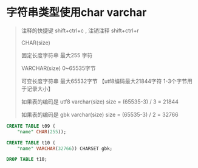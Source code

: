 # 字符串类型使用char varchar

> 注释的快捷键 shift+ctrl+c , 注销注释 shift+ctrl+r
>
> CHAR(size)
>
> 固定长度字符串 最大255 字符 
>
> VARCHAR(size)    0~65535字节
>
> 可变长度字符串 最大65532字节  【utf8编码最大21844字符 1-3个字节用于记录大小】
>
> 如果表的编码是 utf8 varchar(size) size = (65535-3) / 3 = 21844
>
> 如果表的编码是 gbk varchar(size) size = (65535-3) / 2 = 32766
>
``` sql 
CREATE TABLE t09 (
	"name" CHAR(255));

CREATE TABLE t10 (
	"name" VARCHAR(32766)) CHARSET gbk;

DROP TABLE t10;
``` 

